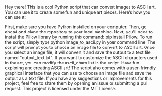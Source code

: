
Hey there! This is a cool Python script that can convert images to ASCII art. You can use it to create some fun and unique art pieces. Here's how you can use it:

First, make sure you have Python installed on your computer.
Then, go ahead and clone the repository to your local machine.
Next, you'll need to install the Pillow library by running this command: pip install Pillow.
To run the script, simply type python image_to_ascii.py in your command line.
The script will prompt you to choose an image file to convert to ASCII art. Once you select an image file, it will convert it and save the output to a text file named "output_text.txt".
If you want to customize the ASCII characters used in the art, you can modify the ascii_chars list in the script.
Have fun exploring and creating ASCII art!
The script also comes with a user-friendly graphical interface that you can use to choose an image file and save the output as a text file. If you have any suggestions or improvements for this project, feel free to share them by opening an issue or submitting a pull request. This project is licensed under the MIT License.
